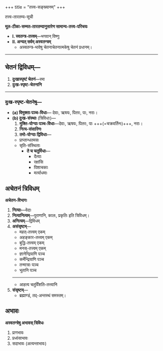 +++
title = "तत्त्व-सङ्ख्यानम्"
+++

तत्त्व-तारतम्य-सूची

**मूल-टीका-सम्मत-तारतम्यानुसारेण सामान्य-तत्त्व-परिचयः**

- **I. स्वतन्त्र-तत्त्वम्**—भगवान् विष्णुः
- **II. अन्यत् सर्वम् अस्वतन्त्रम्**
  -   अस्वतन्त्र-भावेषु चेतनाचेतनात्मकेषु चेतनं प्रधानम्।

---

## चेतनं द्विविधम्—

1. **दुःखास्पृष्टं चेतनं**—रमा
2. **दुःख-स्पृष्ट-चेतनानि**

---

### दुःख-स्पृष्ट-चेतनेषु—

- **(a) विमुक्ताः पञ्च-विधाः**— देवाः, ऋषयः, पितरः, पाः, नराः।
- **(b) दुःख-संस्थाः** (त्रिविधाः)—
  1. **मुक्ति-योग्याः पञ्च-विधाः**—देवाः, ऋषयः, पितरः, पाः +++(=चक्रवर्तिनः)+++, नराः।
  2. **नित्य-संसारिणः**
  3. **तमो-योग्याः द्विविधाः**—
    - प्राप्तान्धतमसः
    - सृति-संस्थिताः
      - **ते च चतुर्विधाः**—
        - दैत्याः
        - रक्षांसि
        - पिशाचकाः
        - मर्त्याधमाः

## अचेतनं त्रिविधम्
**अचेतन-विभागः**

1. **नित्याः**—वेदाः
2. **नित्यानित्यम्**—पुराणानि, कालः, प्रकृतिः इति त्रिविधम्।
3. **अनित्यम्**—द्विविधम्
  1. **असंसृष्टम्**—
      - महत्-तत्त्वम् एकम्
      - अहङ्कार-तत्त्वम् एकम्
      - बुद्धि-तत्त्वम् एकम्
      - मनस्-तत्त्वम् एकम्
      - ज्ञानेन्द्रियाणि पञ्च
      - कर्मेन्द्रियाणि पञ्च
      - तन्मात्राः पञ्च
      - भूतानि पञ्च
      ---
      - आहत्य चतुर्विंशति-तत्त्वानि
  2. **संसृष्टम्**—
      - ब्रह्माण्डं, तद्-अन्तस्थं समस्तम्।

## अभावः
**अस्वतन्त्रेषु अभावस् त्रिविधः**

1. प्रागभावः
2. प्रध्वंसाभावः
3. सदाभावः (अत्यन्ताभावः)
